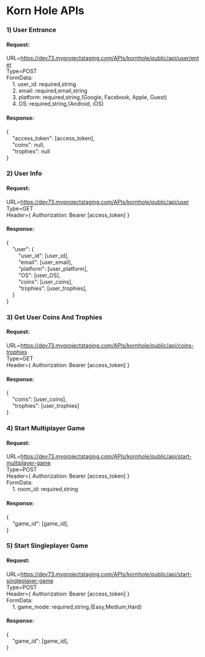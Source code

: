 # Korn Hole APIs

### 1) User Entrance
#### Request:
URL=https://dev73.myprojectstaging.com/APIs/kornhole/public/api/user/enter  
Type=POST  
FormData:  
&nbsp;&nbsp;&nbsp;&nbsp;1. user_id: required,string  
&nbsp;&nbsp;&nbsp;&nbsp;2. email: required,email,string  
&nbsp;&nbsp;&nbsp;&nbsp;3. platform: required,string,(Google, Facebook, Apple, Guest)  
&nbsp;&nbsp;&nbsp;&nbsp;4. OS: required,string,(Android, iOS)  
#### Response:
{  
&nbsp;&nbsp;&nbsp;&nbsp;"access_token": [access_token],  
&nbsp;&nbsp;&nbsp;&nbsp;"coins": null,  
&nbsp;&nbsp;&nbsp;&nbsp;"trophies": null  
}

### 2) User Info
#### Request:
URL=https://dev73.myprojectstaging.com/APIs/kornhole/public/api/user  
Type=GET  
Header={ Authorization: Bearer [access_token] }  
#### Response:
{  
&nbsp;&nbsp;&nbsp;&nbsp;"user": {  
&nbsp;&nbsp;&nbsp;&nbsp;&nbsp;&nbsp;&nbsp;&nbsp;"user_id": [user_id],  
&nbsp;&nbsp;&nbsp;&nbsp;&nbsp;&nbsp;&nbsp;&nbsp;"email": [user_email],  
&nbsp;&nbsp;&nbsp;&nbsp;&nbsp;&nbsp;&nbsp;&nbsp;"platform": [user_platform],  
&nbsp;&nbsp;&nbsp;&nbsp;&nbsp;&nbsp;&nbsp;&nbsp;"OS": [user_OS],  
&nbsp;&nbsp;&nbsp;&nbsp;&nbsp;&nbsp;&nbsp;&nbsp;"coins": [user_coins],  
&nbsp;&nbsp;&nbsp;&nbsp;&nbsp;&nbsp;&nbsp;&nbsp;"trophies": [user_trophies],    
&nbsp;&nbsp;&nbsp;&nbsp;}  
}

### 3) Get User Coins And Trophies
#### Request:
URL=https://dev73.myprojectstaging.com/APIs/kornhole/public/api/coins-trophies  
Type=GET  
Header={ Authorization: Bearer [access_token] }  
#### Response:
{  
&nbsp;&nbsp;&nbsp;&nbsp;"coins": [user_coins],  
&nbsp;&nbsp;&nbsp;&nbsp;"trophies": [user_trophies]  
}

### 4) Start Multiplayer Game
#### Request:
URL=https://dev73.myprojectstaging.com/APIs/kornhole/public/api/start-multiplayer-game  
Type=POST  
Header={ Authorization: Bearer [access_token] }  
FormData:  
&nbsp;&nbsp;&nbsp;&nbsp;1. room_id: required,string  
#### Response:
{  
&nbsp;&nbsp;&nbsp;&nbsp;"game_id": [game_id],  
}

### 5) Start Singleplayer Game
#### Request:
URL=https://dev73.myprojectstaging.com/APIs/kornhole/public/api/start-singleplayer-game  
Type=POST  
Header={ Authorization: Bearer [access_token] }  
FormData:  
&nbsp;&nbsp;&nbsp;&nbsp;1. game_mode: required,string,(Easy,Medium,Hard)  
#### Response:
{  
&nbsp;&nbsp;&nbsp;&nbsp;"game_id": [game_id],  
}
